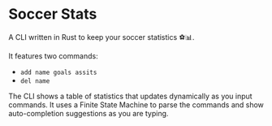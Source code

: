 # Soccer Stats

A CLI written in Rust to keep your soccer statistics ⚽📊.

It features two commands:
- `add name goals assits`
- `del name`

The CLI shows a table of statistics that updates dynamically as you input commands. It uses a Finite State Machine to parse the commands and show auto-completion suggestions as you are typing.
